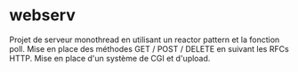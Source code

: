 # webserv

Projet de serveur monothread en utilisant un reactor pattern et la fonction poll.
Mise en place des méthodes GET / POST / DELETE en suivant les RFCs HTTP.
Mise en place d'un système de CGI et d'upload.

